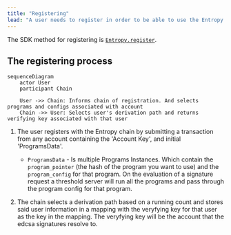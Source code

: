 ```yaml
---
title: "Registering"
lead: "A user needs to register in order to be able to use the Entropy network to sign messages. This page covers that process."
---
```


The SDK method for registering is [`Entropy.register`](https://github.com/entropyxyz/sdk/blob/main/README.md#register).

## The registering process

```mermaid
sequenceDiagram
    actor User
    participant Chain

    User ->> Chain: Informs chain of registration. And selects programs and configs associated with account
    Chain ->> User: Selects user's derivation path and returns verifying key associated with that user
```

1. The user registers with the Entropy chain by submitting a transaction from any account containing the 'Account Key', and initial 'ProgramsData'. 
    * ```ProgramsData``` - Is multiple Programs Instances. Which contain the ```program_pointer``` (the hash of the program you want to use) and the ```program_config``` for that program. On the evaluation of a signature request a threshold server will run all the programs and pass through the program config for that program.

1. The chain selects a derivation path based on a running count and stores said user information in a mapping with the veryfying key for that user as the key in the mapping. The veryfying key will be the account that the edcsa signatures resolve to. 
